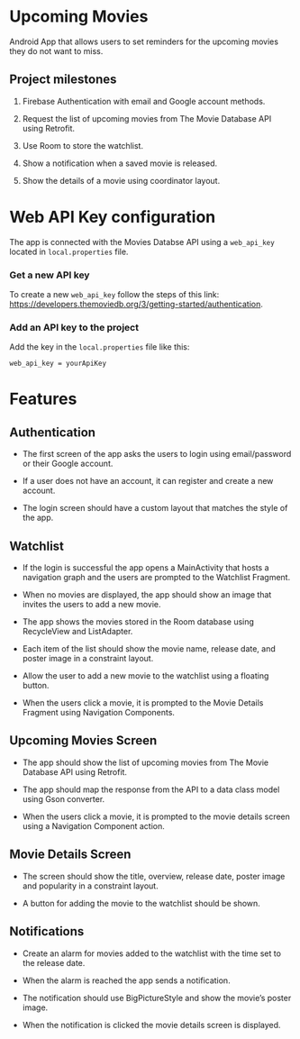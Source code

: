 
# Upcoming Movies

Android App that allows users to set reminders for the upcoming movies they do not want to miss.

## Project milestones

1.  Firebase Authentication with email and Google account methods.

2.  Request the list of upcoming movies from The Movie Database API using Retrofit.

3.  Use Room to store the watchlist.

4.  Show a notification when a saved movie is released.

5.  Show the details of a movie using coordinator layout.

# Web API Key configuration
The app is connected with the Movies Databse API using a `web_api_key` located in `local.properties` file.

### Get a new API key
To create a new `web_api_key` follow the steps of this link: https://developers.themoviedb.org/3/getting-started/authentication.

### Add an API key to the project
Add the key in the `local.properties` file like this:
```
web_api_key = yourApiKey
```

# Features

## Authentication

-   The first screen of the app asks the users to login using email/password or their Google account.

-   If a user does not have an account, it can register and create a new account.

-   The login screen should have a custom layout that matches the style of the app.


## Watchlist

-   If the login is successful the app opens a MainActivity that hosts a navigation graph and the users are prompted to the Watchlist Fragment.

-   When no movies are displayed, the app should show an image that invites the users to add a new movie.

-   The app shows the movies stored in the Room database using RecycleView and ListAdapter.

-   Each item of the list should show the movie name, release date, and poster image in a constraint layout.

-   Allow the user to add a new movie to the watchlist using a floating button.

-   When the users click a movie, it is prompted to the Movie Details Fragment using Navigation Components.


## Upcoming Movies Screen

-   The app should show the list of upcoming movies from The Movie Database API using Retrofit.

-   The app should map the response from the API to a data class model using Gson converter.

-   When the users click a movie, it is prompted to the movie details screen using a Navigation Component action.


## Movie Details Screen

-   The screen should show the title, overview, release date, poster image and popularity in a constraint layout.

-   A button for adding the movie to the watchlist should be shown.


## Notifications

-   Create an alarm for movies added to the watchlist with the time set to the release date.

-   When the alarm is reached the app sends a notification.

-   The notification should use BigPictureStyle and show the movie’s poster image.

-   When the notification is clicked the movie details screen is displayed.

